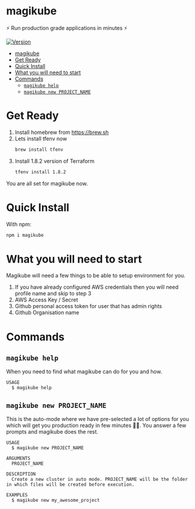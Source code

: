 magikube
=================

⚡️ Run production grade applications in minutes ⚡️


[![Version](https://img.shields.io/npm/v/magikube.svg)](https://npmjs.org/package/magikube)


<!-- toc -->
- [magikube](#magikube)
- [Get Ready](#get-ready)
- [Quick Install](#quick-install)
- [What you will need to start](#what-you-will-need-to-start)
- [Commands](#commands)
  - [`magikube help`](#magikube-help)
  - [`magikube new PROJECT_NAME`](#magikube-new-project_name)
<!-- tocstop -->
# Get Ready
<!-- getready -->
1. Install homebrew from https://brew.sh
2. Lets install tfenv now
   ```bash 
   brew install tfenv
   ```
3. Install 1.8.2 version of Terraform
   ```bash 
   tfenv install 1.8.2
   ```
You are all set for magikube now.
<!-- getreadystop -->
<!-- quickinstall -->
# Quick Install
With npm:
```bash
npm i magikube
```
<!-- quickinstallstop -->

<!-- needs -->
# What you will need to start
Magikube will need a few things to be able to setup environment for you.

1. If you have already configured AWS credentials then you will need profile name and skip to step 3
2. AWS Access Key / Secret
3. Github personal access token for user that has admin rights
4. Github Organisation name
<!-- needsstop -->

# Commands
<!-- commands -->  
## `magikube help`

When you need to find what magikube can do for you and how.

```
USAGE
  $ magikube help
```

## `magikube new PROJECT_NAME`

This is the auto-mode where we have pre-selected a lot of options for you which will get you production ready in few minutes 🚀🚀. You answer a few prompts and magikube does the rest.

```
USAGE
  $ magikube new PROJECT_NAME

ARGUMENTS
  PROJECT_NAME

DESCRIPTION
  Create a new cluster in auto mode. PROJECT_NAME will be the folder in which files will be created before execution.

EXAMPLES
  $ magikube new my_awesome_project
  
```
<!-- commandsstop -->
